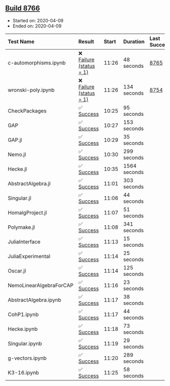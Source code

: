 ## [Build 8766](https://oscarci.mathematik.uni-kl.de/job/oscar/8766/)

* Started on: 2020-04-09
* Ended on: 2020-04-09

| Test Name    | Result | Start | Duration | Last Success | First Failure |
|:-------------|:-------|:------|:---------|:-------------|:--------------|
| c-automorphisms.ipynb | ❌ [Failure (status = 1)](https://oscarci.mathematik.uni-kl.de/job/oscar/8766/artifact/logs/build-8766/c-automorphisms.ipynb.log) | 11:26 | 48 seconds | [8765](https://oscarci.mathematik.uni-kl.de/job/oscar/8765/) | [8766](https://oscarci.mathematik.uni-kl.de/job/oscar/8766/) |
| wronski-poly.ipynb | ❌ [Failure (status = 1)](https://oscarci.mathematik.uni-kl.de/job/oscar/8766/artifact/logs/build-8766/wronski-poly.ipynb.log) | 11:26 | 134 seconds | [8754](https://oscarci.mathematik.uni-kl.de/job/oscar/8754/) | [8755](https://oscarci.mathematik.uni-kl.de/job/oscar/8755/) |
| CheckPackages | ✅ [Success](https://oscarci.mathematik.uni-kl.de/job/oscar/8766/artifact/logs/build-8766/CheckPackages.log) | 10:25 | 95 seconds |  |  |
| GAP | ✅ [Success](https://oscarci.mathematik.uni-kl.de/job/oscar/8766/artifact/logs/build-8766/GAP.log) | 10:27 | 153 seconds |  |  |
| GAP.jl | ✅ [Success](https://oscarci.mathematik.uni-kl.de/job/oscar/8766/artifact/logs/build-8766/GAP.jl.log) | 10:29 | 35 seconds |  |  |
| Nemo.jl | ✅ [Success](https://oscarci.mathematik.uni-kl.de/job/oscar/8766/artifact/logs/build-8766/Nemo.jl.log) | 10:30 | 299 seconds |  |  |
| Hecke.jl | ✅ [Success](https://oscarci.mathematik.uni-kl.de/job/oscar/8766/artifact/logs/build-8766/Hecke.jl.log) | 10:35 | 1564 seconds |  |  |
| AbstractAlgebra.jl | ✅ [Success](https://oscarci.mathematik.uni-kl.de/job/oscar/8766/artifact/logs/build-8766/AbstractAlgebra.jl.log) | 11:01 | 303 seconds |  |  |
| Singular.jl | ✅ [Success](https://oscarci.mathematik.uni-kl.de/job/oscar/8766/artifact/logs/build-8766/Singular.jl.log) | 11:06 | 44 seconds |  |  |
| HomalgProject.jl | ✅ [Success](https://oscarci.mathematik.uni-kl.de/job/oscar/8766/artifact/logs/build-8766/HomalgProject.jl.log) | 11:07 | 51 seconds |  |  |
| Polymake.jl | ✅ [Success](https://oscarci.mathematik.uni-kl.de/job/oscar/8766/artifact/logs/build-8766/Polymake.jl.log) | 11:08 | 341 seconds |  |  |
| JuliaInterface | ✅ [Success](https://oscarci.mathematik.uni-kl.de/job/oscar/8766/artifact/logs/build-8766/JuliaInterface.log) | 11:13 | 15 seconds |  |  |
| JuliaExperimental | ✅ [Success](https://oscarci.mathematik.uni-kl.de/job/oscar/8766/artifact/logs/build-8766/JuliaExperimental.log) | 11:14 | 25 seconds |  |  |
| Oscar.jl | ✅ [Success](https://oscarci.mathematik.uni-kl.de/job/oscar/8766/artifact/logs/build-8766/Oscar.jl.log) | 11:14 | 125 seconds |  |  |
| NemoLinearAlgebraForCAP | ✅ [Success](https://oscarci.mathematik.uni-kl.de/job/oscar/8766/artifact/logs/build-8766/NemoLinearAlgebraForCAP.log) | 11:16 | 23 seconds |  |  |
| AbstractAlgebra.ipynb | ✅ [Success](https://oscarci.mathematik.uni-kl.de/job/oscar/8766/artifact/logs/build-8766/AbstractAlgebra.ipynb.log) | 11:17 | 38 seconds |  |  |
| CohP1.ipynb | ✅ [Success](https://oscarci.mathematik.uni-kl.de/job/oscar/8766/artifact/logs/build-8766/CohP1.ipynb.log) | 11:17 | 44 seconds |  |  |
| Hecke.ipynb | ✅ [Success](https://oscarci.mathematik.uni-kl.de/job/oscar/8766/artifact/logs/build-8766/Hecke.ipynb.log) | 11:18 | 73 seconds |  |  |
| Singular.ipynb | ✅ [Success](https://oscarci.mathematik.uni-kl.de/job/oscar/8766/artifact/logs/build-8766/Singular.ipynb.log) | 11:19 | 29 seconds |  |  |
| g-vectors.ipynb | ✅ [Success](https://oscarci.mathematik.uni-kl.de/job/oscar/8766/artifact/logs/build-8766/g-vectors.ipynb.log) | 11:20 | 289 seconds |  |  |
| K3-16.ipynb | ✅ [Success](https://oscarci.mathematik.uni-kl.de/job/oscar/8766/artifact/logs/build-8766/K3-16.ipynb.log) | 11:25 | 58 seconds |  |  |
